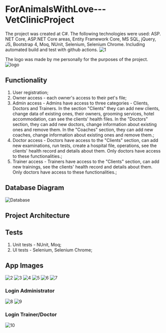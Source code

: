 # ForAnimalsWithLove---VetClinicProject
The project was created at C#. The following technologies were used: ASP. NET Core, ASP.NET Core areas, Entity Framework Core, MS SQL, jQuery, JS, Bootstrap 4, Moq, NUnit, Selenium, Selenium Chrome. Including automated build and test with github actions. 
![1](https://github.com/polinadrumeva/ForAnimalsWithLove---VetClinicProject/assets/97524018/20dc9a9d-99cc-4ba4-897f-ed617d9e9090)

The logo was made by me personally for the purposes of the project.
![logo](https://github.com/polinadrumeva/ForAnimalsWithLove---VetClinicProject/assets/97524018/09589c35-402a-42b8-80fa-be3253a12f29)

## Functionality
1. User registration;
2. Owner access - each owner's access to their pet's file;
3. Admin access - Admins have access to three categories - Clients, Doctors and Trainers. In the section "Clients" they can add new clients, change data of existing ones, their owners, grooming services, hotel accommodation, can see the clients' health files. In the "Doctors" section, they can add new doctors, change information about existing ones and remove them. In the "Coaches" section, they can add new coaches, change information about existing ones and remove them.;
4. Doctor access - Doctors have access to the "Clients" section, can add new examinations, run tests, create a hospital file, operations, see the clients' health record and details about them. Only doctors have access to these functionalities.;
5. Trainer access - Trainers have access to the "Clients" section, can add new trainings, see the clients' health record and details about them. Only doctors have access to these functionalities.;

## Database Diagram
![Database](https://github.com/polinadrumeva/ForAnimalsWithLove---VetClinicProject/assets/97524018/5eeabeab-fb56-4ab2-8676-68d8f13cda12)

## Project Architecture

## Tests
1. Unit tests - NUnit, Moq;
2. UI tests - Selenium, Selenium Chrome;
## App Images
![2](https://github.com/polinadrumeva/ForAnimalsWithLove---VetClinicProject/assets/97524018/e1032b5d-f376-431f-bd38-f5c2a56c094d)
![3](https://github.com/polinadrumeva/ForAnimalsWithLove---VetClinicProject/assets/97524018/cf75b610-dd61-4d51-b59a-0a3653dd1ee6)
![4](https://github.com/polinadrumeva/ForAnimalsWithLove---VetClinicProject/assets/97524018/044ae2c9-8db7-4403-8dac-82e12aa69f4d)
![5](https://github.com/polinadrumeva/ForAnimalsWithLove---VetClinicProject/assets/97524018/ffd4ba9a-381f-4939-9972-b19a1ba14a10)
![6](https://github.com/polinadrumeva/ForAnimalsWithLove---VetClinicProject/assets/97524018/c81590e3-3676-4d12-96f4-2c5f2ba484f2)
![7](https://github.com/polinadrumeva/ForAnimalsWithLove---VetClinicProject/assets/97524018/17b2b12b-55be-445f-88e2-70d05e0749b4)


### Login Administrator
![8](https://github.com/polinadrumeva/ForAnimalsWithLove---VetClinicProject/assets/97524018/552038dc-f98d-4eaf-97f4-55e38b516ab5)
![9](https://github.com/polinadrumeva/ForAnimalsWithLove---VetClinicProject/assets/97524018/6304b69a-974c-4a7f-834a-06cd23556b54)

### Login Trainer/Doctor
![10](https://github.com/polinadrumeva/ForAnimalsWithLove---VetClinicProject/assets/97524018/6bf49237-a2ed-4274-a264-2074617a6064)
